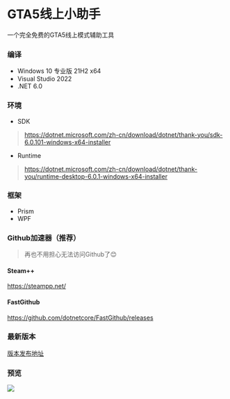 # GTA5线上小助手

一个完全免费的GTA5线上模式辅助工具

### 编译

* Windows 10 专业版 21H2 x64  
* Visual Studio 2022  
* .NET 6.0  

### 环境

* SDK
> https://dotnet.microsoft.com/zh-cn/download/dotnet/thank-you/sdk-6.0.101-windows-x64-installer
* Runtime
> https://dotnet.microsoft.com/zh-cn/download/dotnet/thank-you/runtime-desktop-6.0.1-windows-x64-installer

### 框架

* Prism
* WPF

### Github加速器（推荐）

> 再也不用担心无法访问Github了😊

#### Steam++
https://steampp.net/

#### FastGithub
https://github.com/dotnetcore/FastGithub/releases

### 最新版本

[版本发布地址](https://github.com/CrazyZhang666/GTA5OnlineTools/releases)  

### 预览

![](https://s3.bmp.ovh/imgs/2022/01/ffe9219d3af8805f.png)
